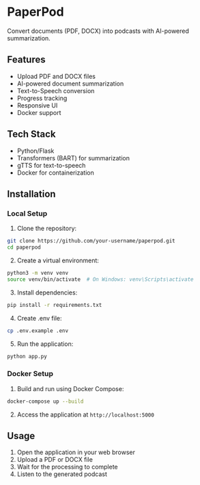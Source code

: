 # PaperPod

Convert documents (PDF, DOCX) into podcasts with AI-powered summarization.

## Features

- Upload PDF and DOCX files
- AI-powered document summarization
- Text-to-Speech conversion
- Progress tracking
- Responsive UI
- Docker support

## Tech Stack

- Python/Flask
- Transformers (BART) for summarization
- gTTS for text-to-speech
- Docker for containerization

## Installation

### Local Setup

1. Clone the repository:

```bash
git clone https://github.com/your-username/paperpod.git
cd paperpod
```

2. Create a virtual environment:

```bash
python3 -m venv venv
source venv/bin/activate  # On Windows: venv\Scripts\activate
```

3. Install dependencies:

```bash
pip install -r requirements.txt
```

4. Create .env file:

```bash
cp .env.example .env
```

5. Run the application:

```bash
python app.py
```

### Docker Setup

1. Build and run using Docker Compose:

```bash
docker-compose up --build
```

2. Access the application at `http://localhost:5000`

## Usage

1. Open the application in your web browser
2. Upload a PDF or DOCX file
3. Wait for the processing to complete
4. Listen to the generated podcast
